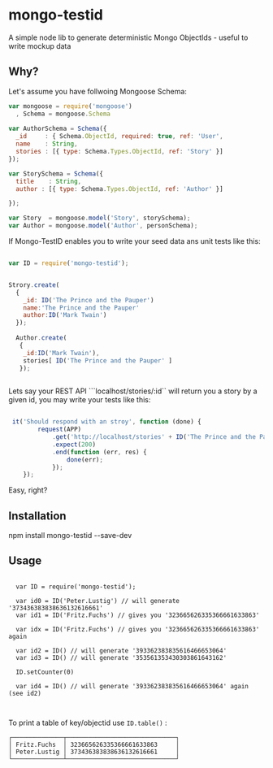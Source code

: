 # mongo-testid
A simple node lib to generate deterministic Mongo ObjectIds - useful to write mockup data


## Why?

Let's assume you have follwoing Mongoose Schema:

```javascript
var mongoose = require('mongoose')
  , Schema = mongoose.Schema
  
var AuthorSchema = Schema({
  _id     : { Schema.ObjectId, required: true, ref: 'User',
  name    : String,
  stories : [{ type: Schema.Types.ObjectId, ref: 'Story' }]
});

var StorySchema = Schema({
  title    : String,
  author : [{ type: Schema.Types.ObjectId, ref: 'Author' }]

});

var Story  = mongoose.model('Story', storySchema);
var Author = mongoose.model('Author', personSchema);
```

If Mongo-TestID enables you to write your seed data ans unit tests like this:

```javascript

var ID = require('mongo-testid');


Strory.create(
  {
    _id: ID('The Prince and the Pauper')
    name:'The Prince and the Pauper'
    author:ID('Mark Twain')
  });
  
  Author.create( 
   {
    _id:ID('Mark Twain'),
    stories[ ID('The Prince and the Pauper' ]
   });
 
```

Lets say your REST API ```localhost/stories/:id`` will return you a story by a given id, you may write your tests like this:

```javascript

 it('Should respond with an stroy', function (done) {
        request(APP)
            .get('http://localhost/stories' + ID('The Prince and the Paupe'))
            .expect(200)
            .end(function (err, res) {
                done(err);
            });
    });
```

Easy, right?

## Installation

   npm install mongo-testid --save-dev
   


## Usage

```

  var ID = require('mongo-testid');
  
  var id0 = ID('Peter.Lustig') // will generate '373436383838636132616661'
  var id1 = ID('Fritz.Fuchs') // gives you '323665626335366661633863'
  
  var idx = ID('Fritz.Fuchs') // gives you '323665626335366661633863' again
  
  var id2 = ID() // will generate '393362383835616466653064'
  var id3 = ID() // will generate '353561353430303861643162'
  
  ID.setCounter(0)
  
  var id4 = ID() // will generate '393362383835616466653064' again (see id2)
  
  
```

To print a table of key/objectid use ``ID.table()`` :

```
┌──────────────┬──────────────────────────────┐
│ Fritz.Fuchs  │ 323665626335366661633863     │
│ Peter.Lustig │ 373436383838636132616661     │
└──────────────┴──────────────────────────────┘
```
